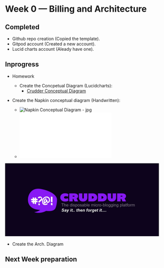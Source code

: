 # Week 0 — Billing and Architecture

## Completed
- Github repo creation (Copied the template).
- Gitpod account (Created a new account).
- Lucid charts account (Aleady have one).


## Inprogress
- Homework
  - Create the Concpetual Diagram (Lucidcharts): 
      - [Crudder Conceptual Diagram](https://lucid.app/lucidchart/f203786a-fc53-4152-8fdb-e3f077c42d55/edit?viewport_loc=-483%2C-88%2C2888%2C1399%2C0_0&invitationId=inv_28446d0f-be13-468f-89dc-60d66cbc159c)
 
 - Create the Napkin conceptual diagram (Handwritten):
    - ![Napkin Conceptual Diagram - jpg](/_docs/_assets/crudder-week-0/aws-bootcamp-crudder-week0-conceptual-diagram.jpg)
    - ![Napkin Conceptual Diagram - pdf](/_docs/_assets/crudder-week-0/aws-bootcamp-crudder-week0-conceptual-diagram.pdf)

 ![Cruddur Graphic](_docs/assets/cruddur-banner.jpg)
 
 - Create the Arch. Diagram


## Next Week preparation 
